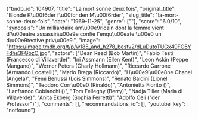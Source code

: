 {"tmdb_id": 104907, "title": "La mort sonne deux fois", "original_title": "Blonde K\u00f6der f\u00fcr den M\u00f6rder", "slug_title": "la-mort-sonne-deux-fois", "date": "1969-11-25", "genre": [""], "score": "6.0/10", "synopsis": "Un milliardaire am\u00e9ricain dont la femme vient d'\u00eatre assassin\u00e9e confie l'enqu\u00eate \u00e0 un d\u00e9tective priv\u00e9.", "image": "https://image.tmdb.org/t/p/w185_and_h278_bestv2/dLuDutoTUGx49FO5YFdhs3FGbzC.jpg", "actors": ["Dean Reed (Bob Martin)", "Fabio Testi (Francesco di Villaverde)", "Ini Assmann (Ellen Kent)", "Leon Askin (Peppe Mangano)", "Werner Peters (Charly Hollmann)", "Riccardo Garrone (Armando Locatelli)", "Mario Brega (Riccardo)", "H\u00e9l\u00e8ne Chanel (Angela)", "Femi Benussi (Lois Simmons)", "Renato Baldini (Lionel Simmons)", "Teodoro Corr\u00e0 (Rinaldo)", "Antonietta Fiorito ()", "Lanfranco Cobianchi ()", "Tom Felleghy (Berry)", "Nadja Tiller (Maria di Villaverde)", "Anita Ekberg (Sophia Ferretti)", "Adolfo Celi (\"der Professor\")"], "comments": [], "recommandations_id": [], "youtube_key": "notfound"}